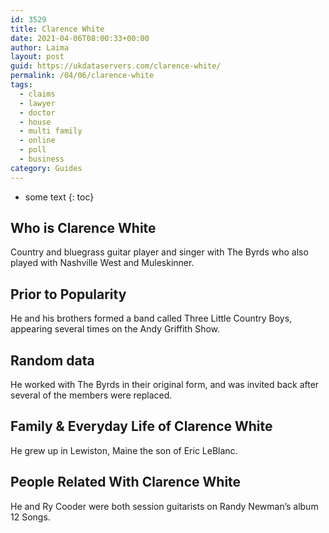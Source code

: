```yaml
---
id: 3529
title: Clarence White
date: 2021-04-06T08:00:33+00:00
author: Laima
layout: post
guid: https://ukdataservers.com/clarence-white/
permalink: /04/06/clarence-white
tags:
  - claims
  - lawyer
  - doctor
  - house
  - multi family
  - online
  - poll
  - business
category: Guides
---
```


* some text
{: toc}


## Who is Clarence White
                  
                  
                  
Country and bluegrass guitar player and singer with The Byrds who also played with Nashville West and Muleskinner.
                  
              
            
              
            
                
                
                
## Prior to Popularity
                  
                  
                  
He and his brothers formed a band called Three Little Country Boys, appearing several times on the Andy Griffith Show.
                  
              
            
              
            
                
                
                
## Random data
                  
                  
                  
He worked with The Byrds in their original form, and was invited back after several of the members were replaced.
                  
              
            
              
            
                
                
                
## Family & Everyday Life of Clarence White
                  
                  
                  
He grew up in Lewiston, Maine the son of Eric LeBlanc.
                  
              
            
              
            
                
                
                
## People Related With Clarence White
                  
                  
                  
He and Ry Cooder were both session guitarists on Randy Newman&#8217;s album 12 Songs.
                  
              
            
              
            
                
              
            
              
              
            
            
              
            
          
          
          